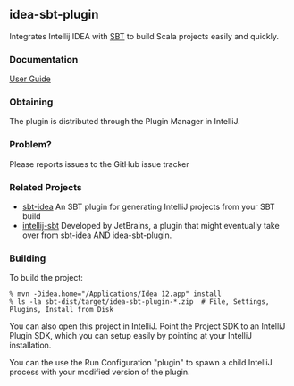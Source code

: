 ## idea-sbt-plugin

Integrates Intellij IDEA with [SBT](scala-sbt.org) to build Scala projects easily and quickly.

### Documentation

  [User Guide](https://github.com/orfjackal/idea-sbt-plugin/wiki)

### Obtaining

The plugin is distributed through the Plugin Manager in IntelliJ.

### Problem?

Please reports issues to the GitHub issue tracker

### Related Projects

 - [sbt-idea](https://github.com/mpeltonen/sbt-idea) An SBT plugin for generating IntelliJ projects from your SBT build
 - [intellij-sbt](https://github.com/JetBrains/intellij-sbt) Developed by JetBrains, a plugin that might eventually take over from sbt-idea AND idea-sbt-plugin.

### Building

To build the project:

    % mvn -Didea.home="/Applications/Idea 12.app" install
    % ls -la sbt-dist/target/idea-sbt-plugin-*.zip  # File, Settings, Plugins, Install from Disk

You can also open this project in IntelliJ. Point the Project SDK to an IntelliJ Plugin SDK,
which you can setup easily by pointing at your IntelliJ installation.

You can the use the Run Configuration "plugin" to spawn a child IntelliJ process
with your modified version of the plugin.
